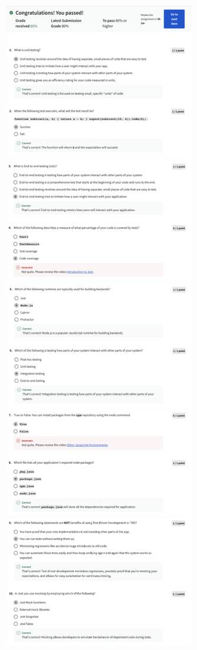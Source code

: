 ![Alt text](Screenshot%202566-04-12%20at%2004.43.13.png) ![Alt text](Screenshot%202566-04-12%20at%2004.43.23.png) ![Alt text](Screenshot%202566-04-12%20at%2004.43.31.png) ![Alt text](Screenshot%202566-04-12%20at%2004.43.39.png) ![Alt text](Screenshot%202566-04-12%20at%2004.43.47.png)
